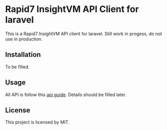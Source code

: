 # Rapid7 InsightVM API Client for laravel
This is a Rapid7 InsightVM API client for laravel. Still work in progess, do not use in production.

## Installation
To be filled.

## Usage
All API is follow this [api guide](https://help.rapid7.com/insightvm/en-us/api/index.html).
Details should be filled later.

## License
This project is licensed by MIT.